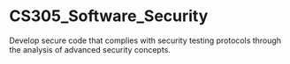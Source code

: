 # CS305_Software_Security
Develop secure code that complies with security testing protocols through the analysis of advanced security concepts.
